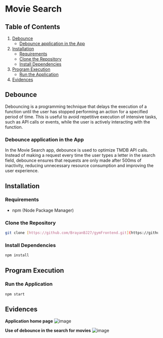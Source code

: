 # Movie Search

## Table of Contents

1. [Debounce](#debounce)
   - [Debounce application in the App](#debounce-aplication)
2. [Installation](#installation)
   - [Requirements](#requirements)
   - [Clone the Repository](#clone-the-repository)
   - [Install Dependencies](#install-dependencies)
3. [Program Execution](#program-execution)
   - [Run the Application](#run-the-application)
4. [Evidences](#evidences)

## Debounce

Debouncing is a programming technique that delays the execution of a function until the user has stopped performing an action for a specified period of time. This is useful to avoid repetitive execution of intensive tasks, such as API calls or events, while the user is actively interacting with the function.

### Debounce application in the App
In the Movie Search app, debounce is used to optimize TMDB API calls. Instead of making a request every time the user types a letter in the search field, debounce ensures that requests are only made after 500ms of inactivity, reducing unnecessary resource consumption and improving the user experience.

## Installation

### Requirements
- npm (Node Package Manager)

### Clone the Repository
```sh
git clone [https://github.com/BrayanBJ27/gymFrontend.git](https://github.com/BrayanBJ27/Debounce-App.git)
```

### Install Dependencies
```sh
npm install
```
## Program Execution
### Run the Application
```sh
npm start
```

## Evidences
**Application home page**
![image](https://github.com/user-attachments/assets/f1eb251b-5122-4b16-bdbd-6e9f7c2c484f)

**Use of debounce in the search for movies**
![image](https://github.com/user-attachments/assets/76990164-6df1-4182-bb22-6aeb160b1729)
